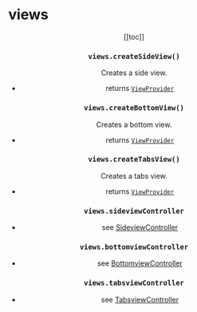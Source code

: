 # views

<Header label="Create and control views of your app."/>

[[toc]]

### `views.createSideView()`
Creates a side view.
* returns [`ViewProvider`](/structures/view-provider.md)

### `views.createBottomView()`
Creates a bottom view.
* returns [`ViewProvider`](/structures/view-provider.md)

### `views.createTabsView()`
Creates a tabs view.
* returns [`ViewProvider`](/structures/view-provider.md)

### `views.sideviewController`
* see [SideviewController](/structures/sideview-controller.md)

### `views.bottomviewController`
* see [BottomviewController](/structures/bottomview-controller.md)

### `views.tabsviewController`
* see [TabsviewController](/structures/tabsview-controller.md)



